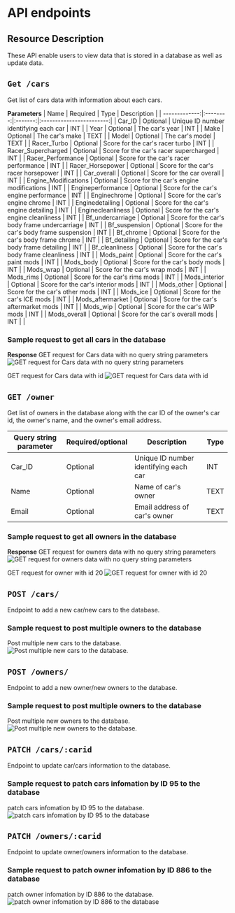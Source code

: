 # API endpoints

## Resource Description
These API enable users to view data that is stored in a database as well as update data.

`Get /cars`
--------------------------------------------------------------

Get list of cars data with information about each cars.

**Parameters**
|      Name     | Required |   Type  |    Description           |
| -------------:|:--------:|:-------:|:------------------------:|
| Car_ID | Optional | Unique ID number identifying each car | INT |
| Year | Optional | The car's year | INT |
| Make | Optional | The car's make | TEXT |
| Model | Optional | The car's model | TEXT |
| Racer_Turbo | Optional | Score for the car's racer turbo | INT |
| Racer_Supercharged | Optional | Score for the car's racer supercharged | INT |
| Racer_Performance | Optional | Score for the car's racer performance | INT |
| Racer_Horsepower | Optional | Score for the car's racer horsepower | INT |
| Car_overall | Optional | Score for the car overall | INT |
| Engine_Modifications | Optional | Score for the car's engine modifications | INT |
| Engineperformance | Optional | Score for the car's engine performance | INT |
| Enginechrome | Optional | Score for the car's engine chrome | INT |
| Enginedetailing | Optional | Score for the car's engine detailing | INT |
| Enginecleanliness | Optional | Score for the car's engine cleanliness | INT |
| Bf_undercarriage | Optional | Score for the car's body frame undercarriage | INT |
| Bf_suspension | Optional | Score for the car's body frame suspension | INT |
| Bf_chrome | Optional | Score for the car's body frame chrome | INT |
| Bf_detailing | Optional | Score for the car's body frame detailing | INT |
| Bf_cleanliness | Optional | Score for the car's body frame cleanliness | INT |
| Mods_paint | Optional | Score for the car's paint mods | INT |
| Mods_body | Optional | Score for the car's body mods | INT |
| Mods_wrap | Optional | Score for the car's wrap mods | INT |
| Mods_rims | Optional | Score for the car's rims mods | INT |
| Mods_interior | Optional | Score for the car's interior mods | INT |
| Mods_other | Optional | Score for the car's other mods | INT |
| Mods_ice | Optional | Score for the car's ICE mods | INT |
| Mods_aftermarket | Optional | Score for the car's aftermarket mods | INT |
| Mods_wip | Optional | Score for the car's WIP mods | INT |
| Mods_overall | Optional | Score for the car's overall mods | INT |                                                                   |

### Sample request to get all cars in the database
**Response**
GET request for Cars data with no query string parameters
![GET request for Cars data with no query string parameters](./images/get_cars_data.png)

GET request for Cars data with id
![GET request for Cars data with id](./images/get_cars_by_id.png)


`GET /owner`
--------------------------------------------------------------
Get list of owners in the database along with the car ID of the owner's car id, the owner's name, and the owner's email address. 

| Query string parameter | Required/optional | Description | Type |
| ---------------------- | ----------------- | ----------- | ---- |
| Car_ID | Optional | Unique ID number identifying each car | INT |
| Name | Optional | Name of car's owner | TEXT |
| Email | Optional | Email address of car's owner | TEXT |

### Sample request to get all owners in the database
**Response**
GET request for owners data with no query string parameters
![GET request for owners data with no query string parameters](./images/get_owners.png)

GET request for owner with id 20
![GET request for owner with id 20](./images/get_owners_by_id.png)

`POST /cars/`
--------------------------------------------------------------
Endpoint to add a new car/new cars to the database.

### Sample request to post multiple owners to the database

Post multiple new cars to the database. 
![Post multiple new cars to the database.](./images/post_new_cars.png)


`POST /owners/`
--------------------------------------------------------------
Endpoint to add a new owner/new owners to the database.

### Sample request to post multiple owners to the database

Post multiple new owners to the database. 
![Post multiple new owners to the database.](./images/post_new_owner.png)

`PATCH /cars/:carid`
--------------------------------------------------------------
Endpoint to update car/cars information to the database.

### Sample request to patch cars infomation by ID 95 to the database

patch cars infomation by ID 95 to the database. 
![patch cars infomation by ID 95 to the database](./images/patch_owner_info.png)


`PATCH /owners/:carid`
--------------------------------------------------------------
Endpoint to update owner/owners information to the database.

### Sample request to patch owner infomation by ID 886 to the database

patch owner infomation by ID 886 to the database. 
![patch owner infomation by ID 886 to the database](./images/patch_cars_info.png)
